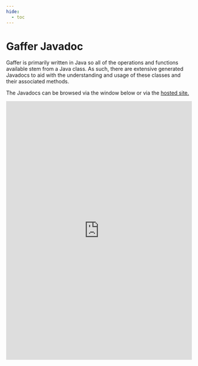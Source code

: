 ```yaml
---
hide:
  - toc
---
```


# Gaffer Javadoc

Gaffer is primarily written in Java so all of the operations and functions
available stem from a Java class. As such, there are extensive generated
Javadocs to aid with the understanding and usage of these classes and their
associated methods.

The Javadocs can be browsed via the window below or via the [hosted site.](http://gchq.github.io/Gaffer/overview-summary.html)

<iframe src="http://gchq.github.io/Gaffer/overview-summary.html"
        height="700"
        style="display: flex; width: 100%; border: none;"></iframe>
